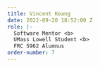 ```yaml
---
title: Vincent Keang
date: 2022-09-20 18:52:00 Z
role: |-
  Software Mentor <b>
  UMass Lowell Student <b>
  FRC 5962 Alumnus
order-number: 7
---
```



